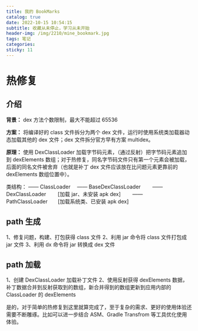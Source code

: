 ```yaml
---
title: 我的 BookMarks 
catalog: true
date: 2022-10-15 10:54:15
subtitle: 收藏从未停止，学习从未开始
header-img: /img/2210/mine_bookmark.jpg
tags: 笔记
categories:
sticky: 11
---
```



# 热修复

## 介绍

**背景：** dex 方法个数限制，最大不能超过 65536

**方案：** 将编译好的 class 文件拆分为两个 dex 文件，运行时使用系统类加载器动态加载其他的 dex 文件；dex 文件拆分官方早有方案 multidex。

**原理：** 使用 DexClassLoader 加载字节码元素，（通过反射）把字节码元素追加到 dexElements 数组；对于热修复，同名字节码文件只有第一个元素会被加载，后面的同名文件被舍弃（也就是补丁 dex 文件应该放在比问题元素更靠前的 dexElements 数组位置中）。

类结构：
—— ClassLoader
&emsp;—— BaseDexClassLoader
&emsp;&emsp;—— DexClassLoader&emsp;&emsp; [加载 jar、未安装 apk dex]
&emsp;&emsp;—— PathClassLoader&emsp;&emsp;[加载系统类、已安装 apk dex]


## path 生成

1、修复问题，构建、打包获得 class 文件
2、利用 jar 命令将 class 文件打包成 jar 文件
3、利用 dx 命令将 jar 转换成 dex 文件

## path 加载
1、创建 DexClassLoader 加载补丁文件
2、使用反射获得 dexElements 数据，补丁数据合并到反射获取到的数组，新合并得到的数组更新到应用内部的 ClassLoader 的 dexElements

是的，对于简单的热修复到这里就算完成了，至于复杂的需求、更好的使用体验还需要不断雕琢。比如可以进一步结合 ASM、Gradle Transfrom 等工具优化使用体验。

